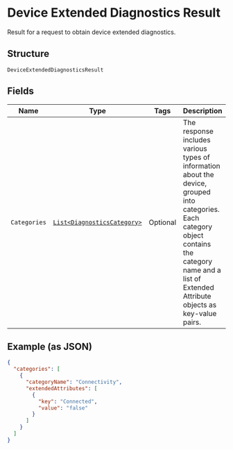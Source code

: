 
# Device Extended Diagnostics Result

Result for a request to obtain device extended diagnostics.

## Structure

`DeviceExtendedDiagnosticsResult`

## Fields

| Name | Type | Tags | Description | Getter | Setter |
|  --- | --- | --- | --- | --- | --- |
| `Categories` | [`List<DiagnosticsCategory>`](../../doc/models/diagnostics-category.md) | Optional | The response includes various types of information about the device, grouped into categories. Each category object contains the category name and a list of Extended Attribute objects as key-value pairs. | List<DiagnosticsCategory> getCategories() | setCategories(List<DiagnosticsCategory> categories) |

## Example (as JSON)

```json
{
  "categories": [
    {
      "categoryName": "Connectivity",
      "extendedAttributes": [
        {
          "key": "Connected",
          "value": "false"
        }
      ]
    }
  ]
}
```

